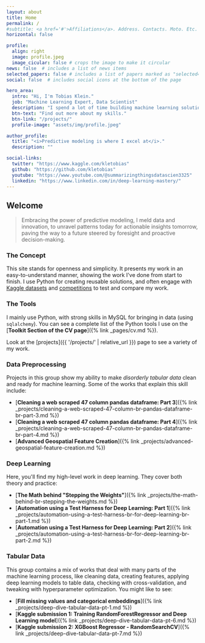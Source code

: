 ```yaml
---
layout: about
title: Home
permalink: /
#subtitle: <a href='#'>Affiliations</a>. Address. Contacts. Moto. Etc.
horizontal: false

profile:
  align: right
  image: profile.jpeg
  image_cicular: false # crops the image to make it circular
news: false  # includes a list of news items
selected_papers: false # includes a list of papers marked as "selected={true}"
social: false  # includes social icons at the bottom of the page

hero_area:
  intro: "Hi, I'm Tobias Klein."
  job: "Machine Learning Expert, Data Scientist"
  description: "I spend a lot of time building machine learning solutions"
  btn-text: "Find out more about my skills."
  btn-link: "/projects/"
  profile-image: "assets/img/profile.jpeg"

author_profile:
  title: "<i>Predictive modeling is where I excel at</i>."
  description: ""

social-links:
  twitter: "https://www.kaggle.com/kletobias"
  github: "https://github.com/kletobias"
  youtube: "https://www.youtube.com/@summarizingthingsdatascien3325"
  linkedin: "https://www.linkedin.com/in/deep-learning-mastery/"
---
```


## Welcome

> Embracing the power of predictive modeling, I meld data and
innovation, to unravel patterns today for actionable insights tomorrow, paving
the way to a future steered by foresight and proactive decision-making.

### The Concept

This site stands for openness and simplicity. It presents my work in an easy-to-understand manner, showing the work I've done from start to finish. I use Python for creating reusable solutions, and often engage with [Kaggle datasets](https://www.kaggle.com/datasets) and [competitions](https://www.kaggle.com/competitions) to test and compare my work.

### The Tools

I mainly use Python, with strong skills in MySQL for bringing in data (using `sqlalchemy`). You can see a complete list of the Python tools I use on the [**Toolkit Section of the CV page**]({% link _pages/cv.md %}).

Look at the [projects]({{ '/projects/' | relative_url }}) page to see a variety of my work.

### Data Preprocessing

Projects in this group show my ability to make *disorderly tabular data* clean and ready for machine learning. Some of the works that explain this skill include:

- [**Cleaning a web scraped 47 column pandas dataframe: Part 3**]({% link _projects/cleaning-a-web-scraped-47-column-br-pandas-dataframe-br-part-3.md %})
- [**Cleaning a web scraped 47 column pandas dataframe: Part 4**]({% link _projects/cleaning-a-web-scraped-47-column-br-pandas-dataframe-br-part-4.md %})
- [**Advanced Geospatial Feature Creation**]({% link _projects/advanced-geospatial-feature-creation.md %})

### Deep Learning

Here, you'll find my high-level work in deep learning. They cover both theory and practice:

- [**The Math behind \"Stepping the Weights\"**]({% link _projects/the-math-behind-br-stepping-the-weights.md %})
- [**Automation using a Test Harness for Deep Learning: Part 1**]({% link _projects/automation-using-a-test-harness-br-for-deep-learning-br-part-1.md %})
- [**Automation using a Test Harness for Deep Learning: Part 2**]({% link _projects/automation-using-a-test-harness-br-for-deep-learning-br-part-2.md %})

### Tabular Data

This group contains a mix of works that deal with many parts of the machine learning process, like cleaning data, creating features, applying deep learning models to table data, checking with cross-validation, and tweaking with hyperparameter optimization. You might like to see:

- [**Fill missing values and categorical embeddings**]({% link _projects/deep-dive-tabular-data-pt-1.md %})
- [**Kaggle submission 1: Training RandomForestRegressor and Deep Learning model**]({% link _projects/deep-dive-tabular-data-pt-6.md %})
- [**Kaggle submission 2: XGBoost Regressor - RandomSearchCV**]({% link _projects/deep-dive-tabular-data-pt-7.md %})

